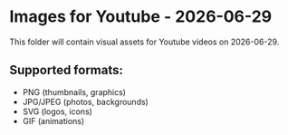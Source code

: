 # Images for Youtube - 2026-06-29

This folder will contain visual assets for Youtube videos on 2026-06-29.

## Supported formats:
- PNG (thumbnails, graphics)
- JPG/JPEG (photos, backgrounds)
- SVG (logos, icons)
- GIF (animations)
